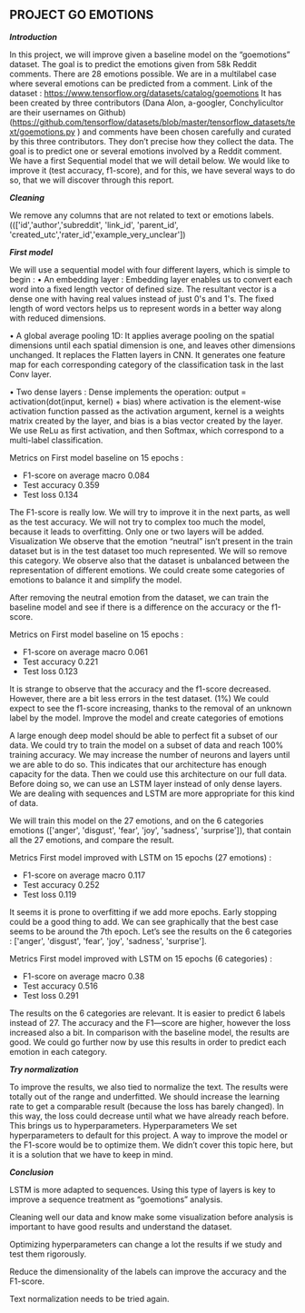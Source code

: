 ## PROJECT GO EMOTIONS


***Introduction***

In this project, we will improve given a baseline model on the “goemotions” dataset. The goal is to predict the emotions given from 58k Reddit comments. There are 28 emotions possible. We are in a multilabel case where several emotions can be predicted from a comment. 
Link of the dataset : https://www.tensorflow.org/datasets/catalog/goemotions 
It has been created by three contributors (Dana Alon, a-googler, Conchylicultor are their usernames on Github)  (https://github.com/tensorflow/datasets/blob/master/tensorflow_datasets/text/goemotions.py ) and comments have been chosen carefully and curated by this three contributors. They don’t precise how they collect the data.
The goal is to predict one or several emotions involved by a Reddit comment. We have a first Sequential model that we will detail below. We would like to improve it (test accuracy, f1-score), and for this, we have several ways to do so, that we will discover through this report.

***Cleaning***

We remove any columns that are not related to text or emotions labels. ((['id','author','subreddit', 'link_id', 'parent_id', 'created_utc','rater_id','example_very_unclear'])

***First model***

We will use a sequential model with four different layers, which is simple to begin : 
•	An embedding layer : Embedding layer enables us to convert each word into a fixed length vector of defined size. The resultant vector is a dense one with having real values instead of just 0's and 1's. The fixed length of word vectors helps us to represent words in a better way along with reduced dimensions.

•	A global average pooling 1D: It applies average pooling on the spatial dimensions until each spatial dimension is one, and leaves other dimensions unchanged. It replaces the Flatten layers in CNN. It generates one feature map for each corresponding category of the classification task in the last Conv layer.

•	Two dense layers : Dense implements the operation: output = activation(dot(input, kernel) + bias) where activation is the element-wise activation function passed as the activation argument, kernel is a weights matrix created by the layer, and bias is a bias vector created by the layer. We use ReLu as first activation, and then Softmax, which correspond to a multi-label classification.
 
Metrics	on First model baseline on 15 epochs :

* F1-score on average macro	0.084
* Test accuracy	0.359
* Test loss	0.134

The F1-score is really low. We will try to improve it in the next parts, as well as the test accuracy. We will not try to complex too much the model, because it leads to overfitting. Only one or two layers will be added.
Visualization
We observe that the emotion “neutral” isn’t present in the train dataset but is in the test dataset too much represented. We will so remove this category. We observe also that the dataset is unbalanced between the representation of different emotions. We could create some categories of emotions to balance it and simplify the model.

After removing the neutral emotion from the dataset, we can train the baseline model and see if there is a difference on the accuracy or the f1-score.

Metrics	on First model baseline on 15 epochs :

* F1-score on average macro	0.061
* Test accuracy	0.221
* Test loss	0.123

It is strange to observe that the accuracy and the f1-score decreased. However, there are a bit less errors in the test dataset. (1%) We could expect to see the f1-score increasing, thanks to the removal of an unknown label by the model.
Improve the model and create categories of emotions

A large enough deep model should be able to perfect fit a subset of our data. We could try to train the model on a subset of data and reach 100% training accuracy. We may increase the number of neurons and layers until we are able to do so. This indicates that our architecture has enough capacity for the data. Then we could use this architecture on our full data. Before doing so, we can use an LSTM layer instead of only dense layers. We are dealing with sequences and LSTM are more appropriate for this kind of data.
 

We will train this model on the 27 emotions, and on the 6 categories emotions (['anger', 'disgust', 'fear', 'joy', 'sadness', 'surprise']), that contain all the 27 emotions, and compare the result.
 
Metrics	First model improved with LSTM on 15 epochs (27 emotions) :

* F1-score on average macro	0.117
* Test accuracy	0.252
* Test loss	0.119

It seems it is prone to overfitting if we add more epochs. Early stopping could be a good thing to add. We can see graphically that the best case seems to be around the 7th epoch. Let’s see the results on the 6 categories : ['anger', 'disgust', 'fear', 'joy', 'sadness', 'surprise'].

Metrics	First model improved with LSTM on 15 epochs (6 categories) :

* F1-score on average macro	0.38
* Test accuracy	0.516
* Test loss	0.291

The results on the 6 categories are relevant. It is easier to predict 6 labels instead of 27. The accuracy and the F1—score are higher, however the loss increased also a bit.
In comparison with the baseline model, the results are good. We could go further now by use this results in order to predict each emotion in each category.

***Try normalization***

To improve the results, we also tied to normalize the text. The results were totally out of the range and underfitted. We should increase the learning rate to get a comparable result (because the loss has barely changed). In this way, the loss could decrease until what we have already reach before.
This brings us to hyperparameters.
Hyperparameters
We set hyperparameters to default for this project. A way to improve the model or the F1-score would be to optimize them. We didn’t cover this topic here, but it is a solution that we have to keep in mind.

***Conclusion***

LSTM is more adapted to sequences. Using this type of layers is key to improve a sequence treatment as “goemotions” analysis. 

Cleaning well our data and know make some visualization before analysis is important to have good results and understand the dataset.

Optimizing hyperparameters can change a lot the results if we study and test them rigorously.

Reduce the dimensionality of the labels can improve the accuracy and the F1-score.

Text normalization needs to be tried again.
	
	





